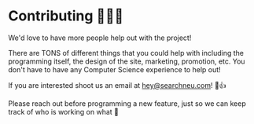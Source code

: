 # Contributing 🎉🎉🎉

We'd love to have more people help out with the project!

There are TONS of different things that you could help with including the programming itself, the design of the site, marketing, promotion, etc. You don't have to have any Computer Science experience to help out!

If you are interested shoot us an email at [hey@searchneu.com](mailto:hey@searchneu.com)! 🎉👍

Please reach out before programming a new feature, just so we can keep track of who is working on what 🙂
